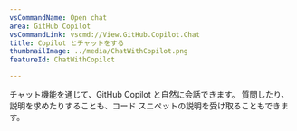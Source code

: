 ```yaml
---
vsCommandName: Open chat
area: GitHub Copilot
vsCommandLink: vscmd://View.GitHub.Copilot.Chat
title: Copilot とチャットをする
thumbnailImage: ../media/ChatWithCopilot.png
featureId: ChatWithCopilot

---
```



チャット機能を通じて、GitHub Copilot と自然に会話できます。 質問したり、説明を求めたりすることも、コード スニペットの説明を受け取ることもできます。

